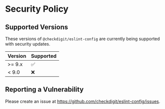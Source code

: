 # Security Policy

## Supported Versions

These versions of `@checkdigit/eslint-config` are currently being supported with security updates.

| Version | Supported          |
| ------- | ------------------ |
| \>= 9.x | :white_check_mark: |
| \< 9.0  | :x:                |

## Reporting a Vulnerability

Please create an issue at https://github.com/checkdigit/eslint-config/issues.
